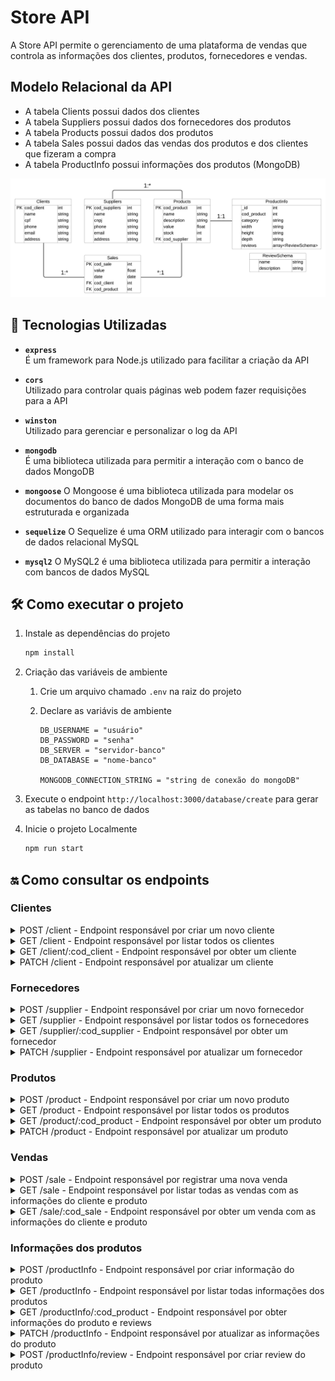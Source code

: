# Store API

A Store API permite o gerenciamento de uma plataforma de vendas que controla as informações dos clientes, produtos, fornecedores e vendas.

## Modelo Relacional da API

-   A tabela Clients possui dados dos clientes
-   A tabela Suppliers possui dados dos fornecedores dos produtos
-   A tabela Products possui dados dos produtos
-   A tabela Sales possui dados das vendas dos produtos e dos clientes que fizeram a compra
-   A tabela ProductInfo possui informações dos produtos (MongoDB)

![alt text](docs/der-store.png)

## 🚀 Tecnologias Utilizadas

-   **`express`**  
    É um framework para Node.js utilizado para facilitar a criação da API

-   **`cors`**  
    Utilizado para controlar quais páginas web podem fazer requisições para a API

-   **`winston`**  
    Utilizado para gerenciar e personalizar o log da API

-   **`mongodb`**  
    É uma biblioteca utilizada para permitir a interação com o banco de dados MongoDB

-   **`mongoose`**
    O Mongoose é uma biblioteca utilizada para modelar os documentos do banco de dados MongoDB de uma forma mais estruturada e organizada

-   **`sequelize`**
    O Sequelize é uma ORM utilizado para interagir com o bancos de dados relacional MySQL

-   **`mysql2`**
    O MySQL2 é uma biblioteca utilizada para permitir a interação com bancos de dados MySQL

## 🛠️ Como executar o projeto

1. Instale as dependências do projeto

    ```sh
    npm install
    ```

2. Criação das variáveis de ambiente

    1. Crie um arquivo chamado `.env` na raiz do projeto
    2. Declare as variávis de ambiente

        ```
        DB_USERNAME = "usuário"
        DB_PASSWORD = "senha"
        DB_SERVER = "servidor-banco"
        DB_DATABASE = "nome-banco"

        MONGODB_CONNECTION_STRING = "string de conexão do mongoDB"
        ```

3. Execute o endpoint `http://localhost:3000/database/create` para gerar as tabelas no banco de dados

4. Inicie o projeto Localmente

    ```sh
    npm run start
    ```

## 🔛 Como consultar os endpoints

### Clientes

<details>
  <summary>POST /client - Endpoint responsável por criar um novo cliente</summary>

#### **Parâmetros da Requisição**

| **Tipo** | **Parâmetro** | **Descrição**       | **Obrigatório** |
| -------- | ------------- | ------------------- | --------------- |
| body     | `name`        | Nome do cliente     | Sim             |
| body     | `cpf`         | CPF do cliente      | Sim             |
| body     | `phone`       | Telefone do cliente | Sim             |
| body     | `email`       | Email do cliente    | Sim             |
| body     | `address`     | Endereço do cliente | Sim             |

#### **Respostas da Requisição**

| **Código** | **Status**  | **Descrição**                        |
| ---------- | ----------- | ------------------------------------ |
| 201        | Created     | O cliente foi cadastrado com sucesso |
| 400        | Bad Request | Houve um erro ao cadastrar o cliente |

#### **Resposta 201 do endpoint**

```json
{
    "cod_client": 1,
    "name": "Julia Bruna Fogaça",
    "cpf": "65324042846",
    "phone": "11997068830",
    "email": "julia_bruna_fogaca@gmail.com",
    "address": "Rua Rita N°602 - Jardim Roberto - Osasco - SP",
    "updatedAt": "2024-11-30T00:45:56.663Z",
    "createdAt": "2024-11-30T00:45:56.663Z"
}
```

</details>

<details>
  <summary>GET /client - Endpoint responsável por listar todos os clientes</summary>

#### **Respostas da Requisição**

| **Código** | **Status**  | **Descrição**                          |
| ---------- | ----------- | -------------------------------------- |
| 200        | Ok          | Os clientes foram listados com sucesso |
| 400        | Bad Request | Houve um erro ao listar os clientes    |

#### **Resposta 200 do endpoint**

```json
[
    {
        "cod_client": 1,
        "name": "Julia Bruna Fogaça",
        "cpf": "65324042846",
        "phone": "11997068830",
        "email": "julia_bruna_fogaca@gmail.com",
        "address": "Rua Rita N°602 - Jardim Roberto - Osasco - SP",
        "createdAt": "2024-11-30T00:45:56.000Z",
        "updatedAt": "2024-11-30T00:45:56.000Z"
    },
    {
        "cod_client": 2,
        "name": "Bárbara Sarah Andreia Moreira",
        "cpf": "28613492800",
        "phone": "11997604475",
        "email": "barbara.sarah.moreira@gmail.com.br",
        "address": "Avenida Sete de Setembro N°475 - Cipava - Osasco - SP",
        "createdAt": "2024-11-30T00:56:46.000Z",
        "updatedAt": "2024-11-30T00:56:46.000Z"
    }
]
```

</details>

<details>
  <summary>GET /client/:cod_client - Endpoint responsável por obter um cliente</summary>

#### **Parâmetros da Requisição**

| **Tipo**          | **Parâmetro** | **Descrição**     | **Obrigatório** |
| ----------------- | ------------- | ----------------- | --------------- |
| parâmetro de rota | `cod_client`  | Código do cliente | Sim             |

#### **Respostas da Requisição**

| **Código** | **Status**  | **Descrição**                    |
| ---------- | ----------- | -------------------------------- |
| 200        | Ok          | O cliente foi obtido com sucesso |
| 400        | Bad Request | Houve um erro ao obter o cliente |

#### **Resposta 200 do endpoint**

```json
{
    "cod_client": 1,
    "name": "Julia Bruna Fogaça",
    "cpf": "65324042846",
    "phone": "11997068830",
    "email": "julia_bruna_fogaca@gmail.com",
    "address": "Rua Rita N°602 - Jardim Roberto - Osasco - SP",
    "createdAt": "2024-11-30T00:45:56.000Z",
    "updatedAt": "2024-11-30T00:45:56.000Z"
}
```

</details>

<details>
  <summary>PATCH /client - Endpoint responsável por atualizar um cliente</summary>

#### **Parâmetros da Requisição**

| **Tipo** | **Parâmetro** | **Descrição**       | **Obrigatório** |
| -------- | ------------- | ------------------- | --------------- |
| body     | `cod_client`  | Código do cliente   | Sim             |
| body     | `name`        | Nome do cliente     | Não             |
| body     | `cpf`         | CPF do cliente      | Não             |
| body     | `phone`       | Telefone do cliente | Não             |
| body     | `email`       | Email do cliente    | Não             |
| body     | `address`     | Endereço do cliente | Não             |

#### **Respostas da Requisição**

| **Código** | **Status**  | **Descrição**                        |
| ---------- | ----------- | ------------------------------------ |
| 200        | Ok          | O cliente foi atualizado com sucesso |
| 400        | Bad Request | Houve um erro ao atualizar o cliente |

#### **Resposta 200 do endpoint**

```json
{
    "cod_client": 2,
    "name": "Bárbara Sarah Andreia Moreira",
    "cpf": "28613492800",
    "phone": "11997604475",
    "email": "barbara.sarah.moreira@gmail.com.br",
    "address": "Avenida Sete de Setembro N°476 - Cipava - Osasco - SP",
    "createdAt": "2024-11-30T00:56:46.000Z",
    "updatedAt": "2024-11-30T01:03:27.000Z"
}
```

</details>

### Fornecedores

<details>
  <summary>POST /supplier - Endpoint responsável por criar um novo fornecedor</summary>

#### **Parâmetros da Requisição**

| **Tipo** | **Parâmetro** | **Descrição**          | **Obrigatório** |
| -------- | ------------- | ---------------------- | --------------- |
| body     | `name`        | Nome do fornecedor     | Sim             |
| body     | `cnpj`        | CNPJ do fornecedor     | Sim             |
| body     | `phone`       | Telefone do fornecedor | Sim             |
| body     | `email`       | Email do fornecedor    | Sim             |
| body     | `address`     | Endereço do fornecedor | Sim             |

#### **Respostas da Requisição**

| **Código** | **Status**  | **Descrição**                           |
| ---------- | ----------- | --------------------------------------- |
| 201        | Created     | O fornecedor foi cadastrado com sucesso |
| 400        | Bad Request | Houve um erro ao cadastrar o fornecedor |

#### **Resposta 201 do endpoint**

```json
{
    "cod_supplier": 1,
    "name": "Paulo e Eduarda Construções ME",
    "cnpj": "21824019000122",
    "phone": "11996860876",
    "email": "pauloeduardaconstrucoesme@gmail.com.br",
    "address": "Rua Alzira N°149 - São Bernardo do Campo - Independência - SP",
    "updatedAt": "2024-11-30T18:58:53.558Z",
    "createdAt": "2024-11-30T18:58:53.558Z"
}
```

</details>

<details>
  <summary>GET /supplier - Endpoint responsável por listar todos os fornecedores</summary>

#### **Respostas da Requisição**

| **Código** | **Status**  | **Descrição**                              |
| ---------- | ----------- | ------------------------------------------ |
| 200        | Ok          | Os fornecedores foram listados com sucesso |
| 400        | Bad Request | Houve um erro ao listar os fornecedores    |

#### **Resposta 200 do endpoint**

```json
[
    {
        "cod_supplier": 1,
        "name": "Paulo e Eduarda Construções ME",
        "cnpj": "21824019000122",
        "phone": "11996860876",
        "email": "pauloeduardaconstrucoesme@gmail.com.br",
        "address": "Rua Alzira N°149 - São Bernardo do Campo - Independência - SP",
        "createdAt": "2024-11-30T18:58:53.000Z",
        "updatedAt": "2024-11-30T18:58:53.000Z"
    },
    {
        "cod_supplier": 2,
        "name": "Ricardo e Severino Marcenaria",
        "cnpj": "05358813000171",
        "phone": "11983958341",
        "email": "ricardoeseverinomarcenaria@gmail.com.br",
        "address": "Avenida Presidente Castelo Branco N°628 - Mauá - Jardim Zaira - SP",
        "createdAt": "2024-11-30T19:01:42.000Z",
        "updatedAt": "2024-11-30T19:01:42.000Z"
    }
]
```

</details>

<details>
  <summary>GET /supplier/:cod_supplier - Endpoint responsável por obter um fornecedor</summary>

#### **Parâmetros da Requisição**

| **Tipo**          | **Parâmetro**  | **Descrição**        | **Obrigatório** |
| ----------------- | -------------- | -------------------- | --------------- |
| parâmetro de rota | `cod_supplier` | Código do fornecedor | Sim             |

#### **Respostas da Requisição**

| **Código** | **Status**  | **Descrição**                       |
| ---------- | ----------- | ----------------------------------- |
| 200        | Ok          | O fornecedor foi obtido com sucesso |
| 400        | Bad Request | Houve um erro ao obter o fornecedor |

#### **Resposta 200 do endpoint**

```json
{
    "cod_supplier": 1,
    "name": "Paulo e Eduarda Construções ME",
    "cnpj": "21824019000122",
    "phone": "11996860876",
    "email": "pauloeduardaconstrucoesme@gmail.com.br",
    "address": "Rua Alzira N°149 - São Bernardo do Campo - Independência - SP",
    "createdAt": "2024-11-30T18:58:53.000Z",
    "updatedAt": "2024-11-30T18:58:53.000Z"
}
```

</details>

<details>
  <summary>PATCH /supplier - Endpoint responsável por atualizar um fornecedor</summary>

#### **Parâmetros da Requisição**

| **Tipo** | **Parâmetro**  | **Descrição**          | **Obrigatório** |
| -------- | -------------- | ---------------------- | --------------- |
| body     | `cod_supplier` | Código do fornecedor   | Sim             |
| body     | `name`         | Nome do fornecedor     | Não             |
| body     | `cnpj`         | CNPJ do fornecedor     | Não             |
| body     | `phone`        | Telefone do fornecedor | Não             |
| body     | `email`        | Email do fornecedor    | Não             |
| body     | `address`      | Endereço do fornecedor | Não             |

#### **Respostas da Requisição**

| **Código** | **Status**  | **Descrição**                           |
| ---------- | ----------- | --------------------------------------- |
| 200        | Ok          | O fornecedor foi atualizado com sucesso |
| 400        | Bad Request | Houve um erro ao atualizar o fornecedor |

#### **Resposta 200 do endpoint**

```json
{
    "cod_supplier": 1,
    "name": "Paulo e Eduarda Construções ME",
    "cnpj": "21824019000122",
    "phone": "11996860876",
    "email": "pauloeduardaconstrucoesme@gmail.com.br",
    "address": "Rua Alzira N°147 - São Bernardo do Campo - Independência - SP",
    "createdAt": "2024-11-30T18:58:53.000Z",
    "updatedAt": "2024-11-30T18:58:53.000Z"
}
```

</details>

### Produtos

<details>
  <summary>POST /product - Endpoint responsável por criar um novo produto</summary>

#### **Parâmetros da Requisição**

| **Tipo** | **Parâmetro**  | **Descrição**                    | **Obrigatório** |
| -------- | -------------- | -------------------------------- | --------------- |
| body     | `name`         | Nome do produto                  | Sim             |
| body     | `description`  | Descrição do produto             | Sim             |
| body     | `value`        | Valor do produto                 | Sim             |
| body     | `stock`        | Quantidade em Estoque do produto | Sim             |
| body     | `cod_supplier` | Código do fornecedor             | Sim             |

#### **Respostas da Requisição**

| **Código** | **Status**  | **Descrição**                        |
| ---------- | ----------- | ------------------------------------ |
| 201        | Created     | O produto foi cadastrado com sucesso |
| 400        | Bad Request | Houve um erro ao cadastrar o produto |

#### **Resposta 201 do endpoint**

```json
{
    "cod_product": 1,
    "name": "Smartphone Samsung Galaxy S23",
    "description": "Smartphone Samsung Galaxy S23 256GB Preto 5G 8GB RAM 6,1” Câm Tripla + Selfie 12MP",
    "value": 2799,
    "stock": 2,
    "cod_supplier": 1,
    "updatedAt": "2024-11-30T19:17:42.041Z",
    "createdAt": "2024-11-30T19:17:42.041Z"
}
```

</details>

<details>
  <summary>GET /product - Endpoint responsável por listar todos os produtos</summary>

#### **Respostas da Requisição**

| **Código** | **Status**  | **Descrição**                          |
| ---------- | ----------- | -------------------------------------- |
| 200        | Ok          | Os produtos foram listados com sucesso |
| 400        | Bad Request | Houve um erro ao listar os produtos    |

#### **Resposta 200 do endpoint**

```json
[
    {
        "cod_product": 1,
        "name": "Smartphone Samsung Galaxy S23",
        "description": "Smartphone Samsung Galaxy S23 256GB Preto 5G 8GB RAM 6,1” Câm Tripla + Selfie 12MP",
        "value": 2799,
        "stock": 2,
        "createdAt": "2024-11-30T19:17:42.000Z",
        "updatedAt": "2024-11-30T19:17:42.000Z",
        "cod_supplier": 1
    },
    {
        "cod_product": 2,
        "name": "Monitor Gamer AOC 23,8",
        "description": "Monitor Gamer AOC 23,8 Full HD HDMI 165Hz 1ms 24G2S/BK com Ajuste de Altura",
        "value": 656.1,
        "stock": 3,
        "createdAt": "2024-11-30T19:27:03.000Z",
        "updatedAt": "2024-11-30T19:27:03.000Z",
        "cod_supplier": 1
    }
]
```

</details>

<details>
  <summary>GET /product/:cod_product - Endpoint responsável por obter um produto</summary>

#### **Parâmetros da Requisição**

| **Tipo**          | **Parâmetro** | **Descrição**     | **Obrigatório** |
| ----------------- | ------------- | ----------------- | --------------- |
| parâmetro de rota | `cod_product` | Código do produto | Sim             |

#### **Respostas da Requisição**

| **Código** | **Status**  | **Descrição**                    |
| ---------- | ----------- | -------------------------------- |
| 200        | Ok          | O produto foi obtido com sucesso |
| 400        | Bad Request | Houve um erro ao obter o produto |

#### **Resposta 200 do endpoint**

```json
{
    "cod_product": 1,
    "name": "Smartphone Samsung Galaxy S23",
    "description": "Smartphone Samsung Galaxy S23 256GB Preto 5G 8GB RAM 6,1” Câm Tripla + Selfie 12MP",
    "value": 2799,
    "stock": 2,
    "createdAt": "2024-11-30T19:17:42.000Z",
    "updatedAt": "2024-11-30T19:17:42.000Z",
    "cod_supplier": 1
}
```

</details>

<details>
  <summary>PATCH /product - Endpoint responsável por atualizar um produto</summary>

#### **Parâmetros da Requisição**

| **Tipo** | **Parâmetro**  | **Descrição**                    | **Obrigatório** |
| -------- | -------------- | -------------------------------- | --------------- |
| body     | `cod_product`  | Código do produto                | Sim             |
| body     | `name`         | Nome do produto                  | Não             |
| body     | `description`  | Descrição do produto             | Não             |
| body     | `value`        | Valor do produto                 | Não             |
| body     | `stock`        | Quantidade em Estoque do produto | Não             |
| body     | `cod_supplier` | Código do fornecedor             | Não             |

#### **Respostas da Requisição**

| **Código** | **Status**  | **Descrição**                        |
| ---------- | ----------- | ------------------------------------ |
| 200        | Ok          | O produto foi atualizado com sucesso |
| 400        | Bad Request | Houve um erro ao atualizar o produto |

#### **Resposta 200 do endpoint**

```json
{
    "cod_product": 1,
    "name": "Smartphone Samsung Galaxy S23",
    "description": "Smartphone Samsung Galaxy S23 256GB Preto 5G 8GB RAM 6,1” Câm Tripla + Selfie 12MP",
    "value": 2699,
    "stock": 2,
    "createdAt": "2024-11-30T19:17:42.000Z",
    "updatedAt": "2024-11-30T19:31:19.000Z",
    "cod_supplier": 1
}
```

</details>

### Vendas

<details>
  <summary>POST /sale - Endpoint responsável por registrar uma nova venda</summary>

#### **Parâmetros da Requisição**

| **Tipo** | **Parâmetro** | **Descrição**     | **Obrigatório** |
| -------- | ------------- | ----------------- | --------------- |
| body     | `cod_client`  | Código do cliente | Sim             |
| body     | `cod_product` | Código do produto | Sim             |

#### **Respostas da Requisição**

| **Código** | **Status**  | **Descrição**                      |
| ---------- | ----------- | ---------------------------------- |
| 201        | Created     | A venda foi cadastrada com sucesso |
| 400        | Bad Request | Houve um erro ao registrar a venda |

#### **Resposta 201 do endpoint**

```json
{
    "cod_sale": 1,
    "cod_client": 1,
    "cod_product": 1,
    "value": 2799,
    "date": "2024-11-30T22:16:33.777Z",
    "updatedAt": "2024-11-30T22:16:33.778Z",
    "createdAt": "2024-11-30T22:16:33.778Z"
}
```

</details>

<details>
  <summary>GET /sale - Endpoint responsável por listar todas as vendas com as informações do cliente e produto</summary>

#### **Respostas da Requisição**

| **Código** | **Status**  | **Descrição**                        |
| ---------- | ----------- | ------------------------------------ |
| 200        | Ok          | As vendas foram listadas com sucesso |
| 400        | Bad Request | Houve um erro ao listar as vendas    |

#### **Resposta 200 do endpoint**

```json
[
    {
        "cod_sale": 1,
        "value": 2799,
        "date": "2024-11-30T22:16:33.000Z",
        "createdAt": "2024-11-30T22:16:33.000Z",
        "updatedAt": "2024-11-30T22:16:33.000Z",
        "cod_client": 1,
        "cod_product": 1,
        "client": {
            "cod_client": 1,
            "name": "Bárbara Sarah Andreia Moreira",
            "cpf": "28613492800",
            "phone": "11997604475",
            "email": "barbara.sarah.moreira@gmail.com.br",
            "address": "Avenida Sete de Setembro N°475 - Cipava - Osasco - SP",
            "createdAt": "2024-11-30T22:15:40.000Z",
            "updatedAt": "2024-11-30T22:15:40.000Z"
        },
        "product": {
            "cod_product": 1,
            "name": "Smartphone Samsung Galaxy S23",
            "description": "Smartphone Samsung Galaxy S23 256GB Preto 5G 8GB RAM 6,1” Câm Tripla + Selfie 12MP",
            "value": 2799,
            "stock": 1,
            "createdAt": "2024-11-30T22:16:16.000Z",
            "updatedAt": "2024-11-30T22:16:41.000Z",
            "cod_supplier": 1
        }
    },
    {
        "cod_sale": 2,
        "value": 656.1,
        "date": "2024-11-30T22:17:31.000Z",
        "createdAt": "2024-11-30T22:17:31.000Z",
        "updatedAt": "2024-11-30T22:17:31.000Z",
        "cod_client": 1,
        "cod_product": 2,
        "client": {
            "cod_client": 1,
            "name": "Bárbara Sarah Andreia Moreira",
            "cpf": "28613492800",
            "phone": "11997604475",
            "email": "barbara.sarah.moreira@gmail.com.br",
            "address": "Avenida Sete de Setembro N°475 - Cipava - Osasco - SP",
            "createdAt": "2024-11-30T22:15:40.000Z",
            "updatedAt": "2024-11-30T22:15:40.000Z"
        },
        "product": {
            "cod_product": 2,
            "name": "Monitor Gamer AOC 23,8",
            "description": "Monitor Gamer AOC 23,8 Full HD HDMI 165Hz 1ms 24G2S/BK com Ajuste de Altura",
            "value": 656.1,
            "stock": 2,
            "createdAt": "2024-11-30T22:17:24.000Z",
            "updatedAt": "2024-11-30T22:17:31.000Z",
            "cod_supplier": 1
        }
    }
]
```

</details>

<details>
  <summary>GET /sale/:cod_sale - Endpoint responsável por obter um venda com as informações do cliente e produto</summary>

#### **Parâmetros da Requisição**

| **Tipo**          | **Parâmetro** | **Descrição**   | **Obrigatório** |
| ----------------- | ------------- | --------------- | --------------- |
| parâmetro de rota | `cod_sale`    | Código da venda | Sim             |

#### **Respostas da Requisição**

| **Código** | **Status**  | **Descrição**                  |
| ---------- | ----------- | ------------------------------ |
| 200        | Ok          | A venda foi obtida com sucesso |
| 400        | Bad Request | Houve um erro ao obter a venda |

#### **Resposta 200 do endpoint**

```json
{
    "cod_sale": 1,
    "value": 2799,
    "date": "2024-11-30T22:16:33.000Z",
    "createdAt": "2024-11-30T22:16:33.000Z",
    "updatedAt": "2024-11-30T22:16:33.000Z",
    "cod_client": 1,
    "cod_product": 1,
    "client": {
        "cod_client": 1,
        "name": "Bárbara Sarah Andreia Moreira",
        "cpf": "28613492800",
        "phone": "11997604475",
        "email": "barbara.sarah.moreira@gmail.com.br",
        "address": "Avenida Sete de Setembro N°475 - Cipava - Osasco - SP",
        "createdAt": "2024-11-30T22:15:40.000Z",
        "updatedAt": "2024-11-30T22:15:40.000Z"
    },
    "product": {
        "cod_product": 1,
        "name": "Smartphone Samsung Galaxy S23",
        "description": "Smartphone Samsung Galaxy S23 256GB Preto 5G 8GB RAM 6,1” Câm Tripla + Selfie 12MP",
        "value": 2799,
        "stock": 1,
        "createdAt": "2024-11-30T22:16:16.000Z",
        "updatedAt": "2024-11-30T22:16:41.000Z",
        "cod_supplier": 1
    }
}
```

</details>

### Informações dos produtos

<details>
  <summary>POST /productInfo - Endpoint responsável por criar informação do produto</summary>

#### **Parâmetros da Requisição**

| **Tipo** | **Parâmetro** | **Descrição**           | **Obrigatório** |
| -------- | ------------- | ----------------------- | --------------- |
| body     | `cod_product` | Código do produto       | Sim             |
| body     | `category`    | Categoria do produto    | Sim             |
| body     | `width`       | Largura do produto      | Não             |
| body     | `height`      | Altura do produto       | Não             |
| body     | `depth`       | Profundidade do produto | Não             |

#### **Respostas da Requisição**

| **Código** | **Status**  | **Descrição**                                  |
| ---------- | ----------- | ---------------------------------------------- |
| 201        | Created     | A informação do produto foi criada com sucesso |
| 400        | Bad Request | Houve um erro ao criar informação do produto   |

#### **Resposta 201 do endpoint**

```json
{
    "cod_product": 1,
    "category": "Celulares e Smarthphones",
    "width": "7,06cm",
    "height": "14,63cm",
    "depth": "0,76cm",
    "_id": "6750d5591e2d9419b5f68e80",
    "reviews": [],
    "__v": 0
}
```

</details>

<details>
  <summary>GET /productInfo - Endpoint responsável por listar todas informações dos produtos</summary>

#### **Respostas da Requisição**

| **Código** | **Status**  | **Descrição**                                          |
| ---------- | ----------- | ------------------------------------------------------ |
| 200        | Ok          | As informações dos produtos foram listadas com sucesso |
| 400        | Bad Request | Houve um erro ao listar as informações do produtos     |

#### **Resposta 200 do endpoint**

```json
[
    {
        "_id": "6750d5591e2d9419b5f68e80",
        "cod_product": 1,
        "category": "Celulares e Smarthphones",
        "width": "7,06cm",
        "height": "14,63cm",
        "depth": "0,76cm",
        "reviews": [],
        "__v": 0
    },
    {
        "_id": "6750d6b71e2d9419b5f68e83",
        "cod_product": 2,
        "category": "Monitores",
        "width": "53,9cm",
        "height": "50,46cm",
        "reviews": [],
        "__v": 0
    }
]
```

</details>

<details>
  <summary>GET /productInfo/:cod_product - Endpoint responsável por obter informações do produto e reviews</summary>

#### **Parâmetros da Requisição**

| **Tipo** | **Parâmetro** | **Descrição**     | **Obrigatório** |
| -------- | ------------- | ----------------- | --------------- |
| body     | `cod_product` | Código do produto | Sim             |

#### **Respostas da Requisição**

| **Código** | **Status**  | **Descrição**                                          |
| ---------- | ----------- | ------------------------------------------------------ |
| 200        | Ok          | As informações dos produtos foram listadas com sucesso |
| 400        | Bad Request | Houve um erro ao listar as informações do produtos     |

#### **Resposta 200 do endpoint**

```json
{
    "product": {
        "cod_product": 1,
        "name": "Smartphone Samsung Galaxy S23",
        "description": "Smartphone Samsung Galaxy S23 256GB Preto 5G 8GB RAM 6,1” Câm Tripla + Selfie 12MP",
        "value": 2799,
        "stock": 1,
        "createdAt": "2024-11-30T22:16:16.000Z",
        "updatedAt": "2024-11-30T22:16:41.000Z",
        "cod_supplier": 1
    },
    "info": {
        "_id": "6750d5591e2d9419b5f68e80",
        "cod_product": 1,
        "category": "Celulares e Smarthphones",
        "width": "7,06cm",
        "height": "14,63cm",
        "depth": "0,76cm",
        "reviews": [
            {
                "name": "Kenji Sakai",
                "description": "Produto de ótima qualidade",
                "_id": "6750d7291e2d9419b5f68e88"
            }
        ],
        "__v": 0
    }
}
```

</details>

<details>
  <summary>PATCH /productInfo - Endpoint responsável por atualizar as informações do produto</summary>

#### **Parâmetros da Requisição**

| **Tipo** | **Parâmetro** | **Descrição**           | **Obrigatório** |
| -------- | ------------- | ----------------------- | --------------- |
| body     | `cod_product` | Código do produto       | Sim             |
| body     | `category`    | Categoria do produto    | Não             |
| body     | `width`       | Largura do produto      | Não             |
| body     | `height`      | Altura do produto       | Não             |
| body     | `depth`       | Profundidade do produto | Não             |

#### **Respostas da Requisição**

| **Código** | **Status**  | **Descrição**                                          |
| ---------- | ----------- | ------------------------------------------------------ |
| 200        | Ok          | As informações dos produtos foram listadas com sucesso |
| 400        | Bad Request | Houve um erro ao listar as informações do produtos     |

#### **Resposta 200 do endpoint**

```json
{
    "_id": "6750d5591e2d9419b5f68e80",
    "cod_product": 1,
    "category": "Celulares e Smarthphones",
    "width": "7,06cm",
    "height": "14,63cm",
    "depth": "0,76cm",
    "reviews": [
        {
            "name": "Kenji Sakai",
            "description": "Produto de ótima qualidade",
            "_id": "6750d7291e2d9419b5f68e88"
        }
    ],
    "__v": 0
}
```

</details>

<details>
  <summary>POST /productInfo/review - Endpoint responsável por criar review do produto</summary>

#### **Parâmetros da Requisição**

| **Tipo** | **Parâmetro** | **Descrição**                   | **Obrigatório** |
| -------- | ------------- | ------------------------------- | --------------- |
| body     | `cod_product` | Código do produto               | Sim             |
| body     | `name`        | Nome da pessoa que fez o review | Sim             |
| body     | `description` | Descrição da review             | Sim             |

#### **Respostas da Requisição**

| **Código** | **Status**  | **Descrição**                              |
| ---------- | ----------- | ------------------------------------------ |
| 201        | Created     | O review do produto foi criado com sucesso |
| 400        | Bad Request | Houve um erro ao criar review do produto   |

#### **Resposta 201 do endpoint**

```json
{
    "_id": "6750d5591e2d9419b5f68e80",
    "cod_product": 1,
    "category": "Celulares e Smarthphones",
    "width": "7,06cm",
    "height": "14,63cm",
    "depth": "0,76cm",
    "reviews": [
        {
            "name": "Kenji Sakai",
            "description": "Produto de ótima qualidade",
            "_id": "6750d7291e2d9419b5f68e88"
        }
    ],
    "__v": 0
}
```

</details>
